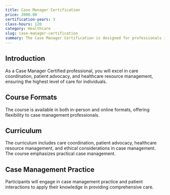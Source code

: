 ```yaml
---
title: Case Manager Certification
price: 2000.00
certification-years: 3
class-hours: 120
category: Healthcare
slug: case-manager-certification
summary: The Case Manager Certification is designed for professionals in case management roles. This comprehensive course covers care coordination, patient advocacy, and healthcare resource management. It equips candidates with the skills needed to provide comprehensive case management services.
---
```


## Introduction

As a Case Manager Certified professional, you will excel in care coordination, patient advocacy, and healthcare resource management, ensuring the highest level of care for individuals.

## Course Formats

The course is available in both in-person and online formats, offering flexibility to case management professionals.

## Curriculum

The curriculum includes care coordination, patient advocacy, healthcare resource management, and ethical considerations in case management. The course emphasizes practical case management.

## Case Management Practice

Participants will engage in case management practice and patient interactions to apply their knowledge in providing comprehensive care.

